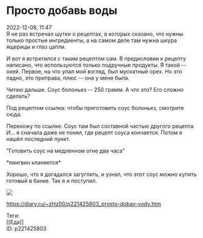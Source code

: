 Просто добавь воды
===================

   
 2022-12-08, 11:47   
  Я не раз встречал шутки о рецептах, в которых сказано, что нужны только простые ингредиенты, а на самом деле там нужна шкура ящерицы и глаз цапли.   
   
 И вот я встретился с таким рецептом сам. В предисловии к рецепту написано, что используются только подручные продукты. Я такой -- окей. Первое, на что упал мой взгляд, был мускатный орех. Но это ладно, это приправа, плюс -- она у меня была.   
   
 Читаю дальше. Соус болоньез -- 250 грамм. А что это? Его сложно сделать?   
   
 Под рецептом ссылка: чтобы приготовить соус болоньез, смотрите сюда.   
   
 Перехожу по ссылке. Соус там был составной частью другого рецепта. И... я сначала даже не понял, где рецепт соуса кончается. Потом я нашёл последний пункт.   
   
 "Готовить соус на медленном огне два часа"   
   
 \*пингвин кланяется\*   
   
 Хорошо, что я догадался загуглить, и узнал, что этот соус можно купить готовый в банке. Так я и поступил.   
   
   [![](https://i.yapx.ru/VH9HH.png)](https://yapx.ru/v/VH9HH)     
    
 <https://diary.ru/~zHz00/p221425803_prosto-dobav-vody.htm>   
   
 Теги:   
 [[Еда]]   
 ID: p221425803